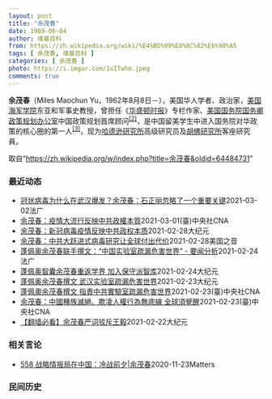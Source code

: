 ```yaml
---
layout: post
title: "余茂春"
date: 1989-06-04
author: 维基百科
from: https://zh.wikipedia.org/wiki/%E4%BD%99%E8%8C%82%E6%98%A5
tags: [ 余茂春, 维基百科 ]
categories: [ 余茂春 ]
photo: https://i.imgur.com/1uITwhm.jpeg
comments: true
---
```

<div class="mw-parser-output">
<p><b>余茂春</b>（Miles Maochun Yu，1962年8月8日<span class="useeditintro" title="Template:BLP editintro">－</span>），美国华人学者、政治家，<a href="/wiki/%E7%BE%8E%E5%9B%BD%E6%B5%B7%E5%86%9B%E5%AD%A6%E9%99%A2" title="美国海军学院">美国海军学院</a>东亚和军事史教授，曾担任《<a href="/wiki/%E5%8D%8E%E7%9B%9B%E9%A1%BF%E6%97%B6%E6%8A%A5" title="华盛顿时报">华盛顿时报</a>》专栏作家、<a href="/wiki/%E7%BE%8E%E5%9B%BD%E5%9B%BD%E5%8A%A1%E9%99%A2" title="美国国务院">美国国务院</a><a href="/wiki/%E7%BE%8E%E5%9B%BD%E5%9B%BD%E5%8A%A1%E5%8D%BF" title="美国国务卿">国务卿</a><a href="/wiki/%E6%94%BF%E7%AD%96%E8%A7%84%E5%88%92%E5%8A%9E%E5%85%AC%E5%AE%A4" title="政策规划办公室">政策规划办公室</a>中国政策规划首席顾问<sup id="cite_ref-BGWT_2-0" class="reference"><a href="#cite_note-BGWT-2">[2]</a></sup>，是中国留美学生中进入国务院对华政策的核心圈的第一人<sup id="cite_ref-voa1117_3-0" class="reference"><a href="#cite_note-voa1117-3">[3]</a></sup>，现为<a href="/wiki/%E5%93%88%E5%BE%B7%E9%81%9C%E7%A0%94%E7%A9%B6%E6%89%80" title="哈德遜研究所">哈德逊研究所</a>高级研究员及<a href="/wiki/%E8%83%A1%E4%BD%9B%E7%A0%94%E7%A9%B6%E6%89%80" title="胡佛研究所">胡佛研究所</a>客座研究員。
</p>
</div><noscript><img src="//zh.wikipedia.org/wiki/Special:CentralAutoLogin/start?type=1x1" alt="" title="" width="1" height="1" style="border: none; position: absolute;"></noscript>
<div class="printfooter">取自“<a dir="ltr" href="https://zh.wikipedia.org/w/index.php?title=余茂春&amp;oldid=64484731">https://zh.wikipedia.org/w/index.php?title=余茂春&amp;oldid=64484731</a>”</div><div id="recent-news"><h3>最近动态</h3><ul><li><a href="https://nodebe4.github.io/waimei/2021-03-02/%E5%86%A0%E7%8A%B6%E7%97%85%E6%AF%92%E4%B8%BA%E4%BB%80%E4%B9%88%E5%9C%A8%E6%AD%A6%E6%B1%89%E7%88%86%E5%8F%91-%E4%BD%99%E8%8C%82%E6%98%A5-%E7%9F%B3%E6%AD%A3%E4%B8%BD%E5%BF%BD%E7%95%A5%E4%BA%86%E4%B8%80%E4%B8%AA%E9%87%8D%E8%A6%81%E5%85%B3%E9%94%AE" title="冠状病毒为什么在武汉爆发？余茂春：石正丽忽略了一个重要关键—— 02/03/2021 - 20:37 前美国国务院中国政策顾问余茂春日前向美国之音表示：武汉病毒研究所的病毒专家石正丽当时觉得，这...">冠状病毒为什么在武汉爆发？余茂春：石正丽忽略了一个重要关键</a><time>2021-03-02</time><a class="tag">法广</a></li>
<li><a href="https://nodebe4.github.io/waimei/2021-03-01/%E4%BD%99%E8%8C%82%E6%98%A5-%E7%96%AB%E6%83%85%E5%A4%A7%E6%B5%81%E8%A1%8C%E5%8F%8D%E6%98%A0%E4%B8%AD%E5%85%B1%E6%94%BF%E6%AC%8A%E6%9C%AC%E8%B3%AA" title="余茂春：疫情大流行反映中共政權本質—— 前美國政府中國政策顧問余茂春表示，中國的生物安全系統非常不健全。圖為武漢病毒研究所。（共同社） （中央社台北1日電）前美國政府中國政策顧問余茂春受訪表示，...">余茂春：疫情大流行反映中共政權本質</a><time>2021-03-01</time><a class="tag">(臺)中央社CNA</a></li>
<li><a href="https://nodebe4.github.io/waimei/2021-02-28/%E4%BD%99%E8%8C%82%E6%98%A5-%E6%96%B0%E5%86%A0%E7%97%85%E6%AF%92%E7%96%AB%E6%83%85%E5%8F%8D%E6%98%A0%E4%B8%AD%E5%85%B1%E6%94%BF%E6%9D%83%E6%9C%AC%E8%B4%A8" title="余茂春：新冠病毒疫情反映中共政权本质—— 【大纪元2021年03月01日讯】美国前国务卿蓬佩奥及其中国政策顾问余茂春，最近联名在《华尔街日报》上发表评论文章《中国的疏忽让世界付出高昂代价：北京痴...">余茂春：新冠病毒疫情反映中共政权本质</a><time>2021-02-28</time><a class="tag">大纪元</a></li>
<li><a href="https://nodebe4.github.io/waimei/2021-02-28/%E4%BD%99%E8%8C%82%E6%98%A5-%E4%B8%AD%E5%85%B1%E5%A4%A7%E8%B7%83%E8%BF%9B%E5%BC%8F%E7%97%85%E6%AF%92%E7%A0%94%E7%A9%B6%E8%AE%A9%E5%85%A8%E7%90%83%E4%BB%98%E5%87%BA%E4%BB%A3%E4%BB%B7" title="余茂春：中共大跃进式病毒研究让全球付出代价—— Sun, 28 Feb 2021 17:35:36 GMT 美国前国务卿蓬佩奥的首席中国政策和规划顾问余茂春 （照片来源：余茂春） 美国前国务卿蓬...">余茂春：中共大跃进式病毒研究让全球付出代价</a><time>2021-02-28</time><a class="tag">美国之音</a></li>
<li><a href="https://nodebe4.github.io/waimei/2021-02-24/%E8%93%AC%E4%BD%A9%E5%A5%A5%E4%BD%99%E8%8C%82%E6%98%A5%E8%81%94%E6%89%8B%E6%92%B0%E6%96%87-%E4%B8%AD%E5%9B%BD%E5%AE%9E%E9%AA%8C%E5%AE%A4%E7%96%8F%E6%BC%8F%E5%8D%B1%E5%AE%B3%E4%B8%96%E7%95%8C-%E8%A6%81%E9%97%BB%E5%88%86%E6%9E%90" title="蓬佩奥余茂春联手撰文：“中国实验室疏漏危害世界” - 要闻分析—— 24/02/2021 - 22:15 2019冠状病毒疾病疫情在中国武汉爆发后，疫情蔓延全球一年多，亡灵超过百万。但国际社会对...">蓬佩奥余茂春联手撰文：“中国实验室疏漏危害世界” - 要闻分析</a><time>2021-02-24</time><a class="tag">法广</a></li>
<li><a href="https://nodebe4.github.io/waimei/2021-02-24/%E8%93%AC%E4%BD%A9%E5%A5%A5%E6%99%BA%E5%9B%8A%E4%BD%99%E8%8C%82%E6%98%A5%E9%87%8D%E8%BF%94%E5%AD%A6%E7%95%8C-%E5%8A%A0%E5%85%A5%E4%BF%9D%E5%AE%88%E6%B4%BE%E6%99%BA%E5%BA%93" title="蓬佩奥智囊余茂春重返学界 加入保守派智库—— 【大纪元2021年02月24日讯】（大纪元记者骆亚报导）前美国国务卿蓬佩奥（Mike Pompeo）的对华政策幕僚余茂春（Miles Yu），近日重...">蓬佩奥智囊余茂春重返学界 加入保守派智库</a><time>2021-02-24</time><a class="tag">大纪元</a></li>
<li><a href="https://nodebe4.github.io/waimei/2021-02-23/%E8%93%AC%E4%BD%A9%E5%A5%A5%E4%BD%99%E8%8C%82%E6%98%A5%E6%92%B0%E6%96%87-%E6%AD%A6%E6%B1%89%E5%AE%9E%E9%AA%8C%E5%AE%A4%E7%96%8F%E6%BC%8F%E5%8D%B1%E5%AE%B3%E4%B8%96%E7%95%8C" title="蓬佩奥余茂春撰文 武汉实验室疏漏危害世界—— 【大纪元2021年02月24日讯】（大纪元记者林燕报导）前美国国务卿蓬佩奥（Mike Pompeo）与其首席中国顾问余茂春周二（2月23日）联合在《...">蓬佩奥余茂春撰文 武汉实验室疏漏危害世界</a><time>2021-02-23</time><a class="tag">大纪元</a></li>
<li><a href="https://nodebe4.github.io/waimei/2021-02-23/%E8%93%AC%E4%BD%A9%E5%A5%A7%E4%BD%99%E8%8C%82%E6%98%A5%E6%92%B0%E6%96%87-%E6%8C%87%E8%B2%AC%E4%B8%AD%E5%85%B1%E5%AF%A6%E9%A9%97%E5%AE%A4%E7%96%8F%E6%BC%8F%E5%8D%B1%E5%AE%B3%E4%B8%96%E7%95%8C" title="蓬佩奧余茂春撰文 指責中共實驗室疏漏危害世界—— 前美國國務卿蓬佩奧與華人智囊余茂春投書華爾街日報，指控中共對病毒研究著迷，卻不重視實驗室生物安全規範。圖為武漢病毒研究所。（共同社） （中央社記...">蓬佩奧余茂春撰文  指責中共實驗室疏漏危害世界</a><time>2021-02-23</time><a class="tag">(臺)中央社CNA</a></li>
<li><a href="https://nodebe4.github.io/waimei/2021-02-23/%E4%BD%99%E8%8C%82%E6%98%A5-%E4%B8%AD%E5%9C%8B%E7%A8%AE%E6%97%8F%E6%BB%85%E7%B5%95-%E6%AC%BA%E5%87%8C%E4%BA%BA%E6%AC%8A%E8%A1%8C%E7%82%BA%E7%84%A1%E5%BA%95%E7%B7%9A-%E5%85%A8%E7%90%83%E9%A0%88%E8%A6%BA%E9%86%92" title="余茂春：中國種族滅絕、欺凌人權行為無底線 全球須覺醒—— 中國接連向拜登政府喊話，要美國尊重中國利益及底線。但前美國國務院對中智囊余茂春認為，中國在人權及台灣等議題上沒有底線，是「賊喊捉賊」。（...">余茂春：中國種族滅絕、欺凌人權行為無底線 全球須覺醒</a><time>2021-02-23</time><a class="tag">(臺)中央社CNA</a></li>
<li><a href="https://nodebe4.github.io/waimei/2021-02-22/%E7%BF%BB%E5%A2%99%E5%BF%85%E7%9C%8B-%E4%BD%99%E8%8C%82%E6%98%A5%E4%B8%A5%E8%AF%8D%E9%A9%B3%E6%96%A5%E7%8E%8B%E6%AF%85" title="【翻墙必看】余茂春严词驳斥王毅—— 【大纪元2021年02月23日讯】大纪元每天为读者梳理翻墙必看的文章： 1.王毅跟拜登要三个条件 余茂春：贼喊捉贼2月22日中共外长王毅向拜登政府喊话，要求拜...">【翻墙必看】余茂春严词驳斥王毅</a><time>2021-02-22</time><a class="tag">大纪元</a></li>
</ul></div><div id="open-opinion"><h3>相关言论</h3><ul><li><a href="https://nodebe4.github.io/opinion/2020-11-23/558-%E6%88%98%E7%95%A5%E6%83%85%E6%8A%A5%E5%B1%80%E5%9C%A8%E4%B8%AD%E5%9B%BD-%E5%86%B7%E6%88%98%E5%89%8D%E5%A4%95-%E4%BD%99%E8%8C%82%E6%98%A5/" title="野兽爱智慧">558 战略情报局在中国：冷战前夕|余茂春</a><time>2020-11-23</time><a class="tag">Matters</a></li>
</ul></div><div id="mjls-record"><h3>民间历史</h3><ul></ul></div>
